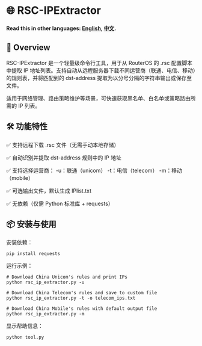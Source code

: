 # 🌐 RSC-IPExtractor
**Read this in other languages: [English](README.md), [中文](README_zh.md).**

## 📌 Overview
RSC-IPExtractor 是一个轻量级命令行工具，用于从 RouterOS 的 .rsc 配置脚本中提取 IP 地址列表。支持自动从远程服务器下载不同运营商（联通、电信、移动）的规则表，并将匹配到的 dst-address 提取为以分号分隔的字符串输出或保存至文件。

适用于网络管理、路由策略维护等场景，可快速获取黑名单、白名单或策略路由所需的 IP 列表。

## 🛠 功能特性
✅ 支持远程下载 .rsc 文件（无需手动本地存储）

✅ 自动识别并提取 dst-address 规则中的 IP 地址

✅ 支持选择运营商：
-u：联通（unicom）
-t：电信（telecom）
-m：移动（mobile）

✅ 可选输出文件，默认生成 IPlist.txt

✅ 无依赖（仅需 Python 标准库 + requests）

## 📦 安装与使用
安装依赖：

    pip install requests

运行示例：

    # Download China Unicom's rules and print IPs
    python rsc_ip_extractor.py -u

    # Download China Telecom's rules and save to custom file
    python rsc_ip_extractor.py -t -o telecom_ips.txt

    # Download China Mobile's rules with default output file
    python rsc_ip_extractor.py -m

显示帮助信息：

    python tool.py
